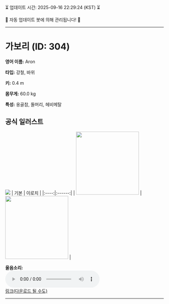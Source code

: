 
⏳ 업데이트 시간: 2025-09-16 22:29:24 (KST) ⏳

🤖 자동 업데이트 봇에 의해 관리됩니다! 🤖

---

# 가보리 (ID: 304)
**영어 이름:** Aron

**타입:** 강철, 바위

**키:** 0.4 m

**몸무게:** 60.0 kg

**특성:** 옹골참, 돌머리, 헤비메탈

## 공식 일러스트
![](https://raw.githubusercontent.com/PokeAPI/sprites/master/sprites/pokemon/other/official-artwork/304.png)
| 기본 | 이로치 |
|:----:|:------:|
| <img src="http://play.pokemonshowdown.com/sprites/ani/aron.gif" width="200"> | <img src="http://play.pokemonshowdown.com/sprites/ani-shiny/aron.gif" width="200"> |

**울음소리:**<br><audio controls src="https://raw.githubusercontent.com/PokeAPI/cries/main/cries/pokemon/latest/304.ogg"></audio><br> [링크(다운로드 될 수도)](https://raw.githubusercontent.com/PokeAPI/cries/main/cries/pokemon/latest/304.ogg)


---
